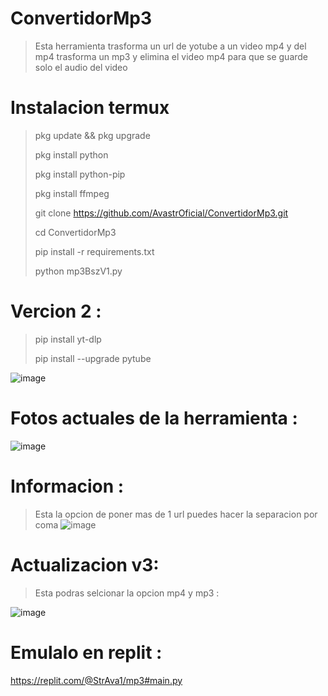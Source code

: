 # ConvertidorMp3
> Esta herramienta trasforma un url de yotube a un video mp4 y del mp4 trasforma un mp3 y elimina el video mp4 para que se guarde solo el audio del video 
# Instalacion termux
> pkg update && pkg upgrade
> 
> pkg install python
> 
> pkg install python-pip
> 
> pkg install ffmpeg
> 
> git clone https://github.com/AvastrOficial/ConvertidorMp3.git
> 
> cd ConvertidorMp3
> 
> pip install -r requirements.txt
> 
> python mp3BszV1.py
# Vercion 2 :
> pip install yt-dlp
>
> pip install --upgrade pytube
> 
![image](https://github.com/user-attachments/assets/623e31ab-dbd7-41b3-b3b3-a45d2461f569)
# Fotos actuales de la herramienta :
![image](https://github.com/user-attachments/assets/509d0bf3-a7ad-47ce-80ab-f2d4cb30544c)
# Informacion : 
> Esta la opcion de poner mas de 1 url puedes hacer la separacion por coma
![image](https://github.com/user-attachments/assets/b53ccdb1-4377-4aed-905c-e7c7044e2ef8)
# Actualizacion v3:
> Esta podras selcionar la opcion mp4 y mp3 :
> 
![image](https://github.com/user-attachments/assets/956e5cfd-2c95-421b-b555-fa887f2c3385)
# Emulalo en replit :
https://replit.com/@StrAva1/mp3#main.py
